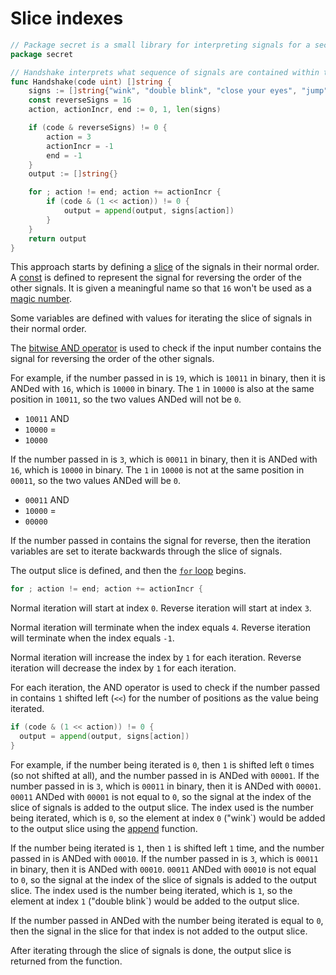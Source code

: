 # Slice indexes

```go
// Package secret is a small library for interpreting signals for a secret greeting
package secret

// Handshake interprets what sequence of signals are contained within the number passed in
func Handshake(code uint) []string {
	signs := []string{"wink", "double blink", "close your eyes", "jump"}
	const reverseSigns = 16
	action, actionIncr, end := 0, 1, len(signs)

	if (code & reverseSigns) != 0 {
		action = 3
		actionIncr = -1
		end = -1
	}
	output := []string{}

	for ; action != end; action += actionIncr {
		if (code & (1 << action)) != 0 {
			output = append(output, signs[action])
		}
	}
	return output
}
```

This approach starts by defining a [slice][slice] of the signals in their normal order.
A [const][const] is defined to represent the signal for reversing the order of the other signals.
It is given a meaningful name so that `16` won't be used as a [magic number][magic-number].

Some variables are defined with values for iterating the slice of signals in their normal order.

The [bitwise AND operator][bitwise-operators] is used to check if the input number contains the signal for reversing the order of the other signals.

For example, if the number passed in is `19`, which is `10011` in binary, then it is ANDed with `16`, which is `10000` in binary.
The `1` in `10000` is also at the same position in `10011`, so the two values ANDed will not be `0`.
- `10011` AND
- `10000` =
- `10000`

If the number passed in is `3`, which is `00011` in binary, then it is ANDed with `16`, which is `10000` in binary.
The `1` in `10000` is not at the same position in `00011`, so the two values ANDed will be `0`.
- `00011` AND
- `10000` =
- `00000`

If the number passed in contains the signal for reverse, then the iteration variables are set to iterate backwards through the slice of signals.

The output slice is defined, and then the [`for` loop][for-loop] begins.

```go
for ; action != end; action += actionIncr {
```

Normal iteration will start at index `0`.
Reverse iteration will start at index `3`.

Normal iteration will terminate when the index equals `4`.
Reverse iteration will terminate when the index equals `-1`.

Normal iteration will increase the index by `1` for each iteration.
Reverse iteration will decrease the index by `1` for each iteration.

For each iteration, the AND operator is used to check if the number passed in contains `1` shifted left (`<<`) for the number of positions
as the value being iterated.

```go
if (code & (1 << action)) != 0 {
  output = append(output, signs[action])
}
```

For example, if the number being iterated is `0`, then `1` is shifted left `0` times (so not shifted at all), and the number passed in is ANDed with `00001`.
If the number passed in is `3`, which is `00011` in binary, then it is ANDed with `00001`.
`00011` ANDed with `00001` is not equal to `0`, so the signal at the index of the slice of signals is added to the output slice.
The index used is the number being iterated, which is `0`, so the element at index `0` ("wink`) would be added to the output slice
using the [append][append] function.

If the number being iterated is `1`, then `1` is shifted left `1` time, and the number passed in is ANDed with `00010`.
If the number passed in is `3`, which is `00011` in binary, then it is ANDed with `00010`.
`00011` ANDed with `00010` is not equal to `0`, so the signal at the index of the slice of signals is added to the output slice.
The index used is the number being iterated, which is `1`, so the element at index `1` ("double blink`) would be added to the output slice.

If the number passed in ANDed with the number being iterated is equal to `0`, then the signal in the slice for that index is not added to the output slice.

After iterating through the slice of signals is done, the output slice is returned from the function.

[slice]: https://go.dev/tour/moretypes/7
[const]: https://go.dev/tour/basics/15
[magic-number]: https://en.wikipedia.org/wiki/Magic_number_(programming)
[bitwise-operators]: https://www.tutorialspoint.com/go/go_bitwise_operators.htm
[for-loop]: https://go.dev/tour/flowcontrol/1
[append]: https://go.dev/tour/moretypes/15
